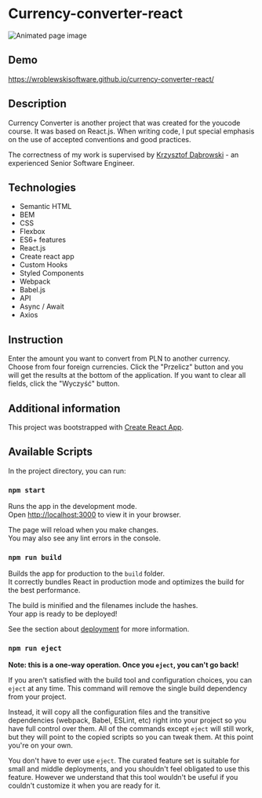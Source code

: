 # Currency-converter-react

![Animated page image](currency-converter-react.gif)

## Demo

https://wroblewskisoftware.github.io/currency-converter-react/

## Description

Currency Converter is another project that was created for the youcode course. It was based on React.js. When writing code, I put special emphasis on the use of accepted conventions and good practices.

The correctness of my work is supervised by [Krzysztof Dąbrowski](https://www.linkedin.com/in/dabrowskisoftware) - an experienced Senior Software Engineer.

## Technologies

- Semantic HTML
- BEM
- CSS
- Flexbox
- ES6+ features
- React.js
- Create react app
- Custom Hooks
- Styled Components
- Webpack
- Babel.js
- API
- Async / Await
- Axios

## Instruction

Enter the amount you want to convert from PLN to another currency. Choose from four foreign currencies.
Click the "Przelicz" button and you will get the results at the bottom of the application.
If you want to clear all fields, click the "Wyczyść" button.

## Additional information

This project was bootstrapped with [Create React App](https://github.com/facebook/create-react-app).

## Available Scripts

In the project directory, you can run:

### `npm start`

Runs the app in the development mode.\
Open [http://localhost:3000](http://localhost:3000) to view it in your browser.

The page will reload when you make changes.\
You may also see any lint errors in the console.

### `npm run build`

Builds the app for production to the `build` folder.\
It correctly bundles React in production mode and optimizes the build for the best performance.

The build is minified and the filenames include the hashes.\
Your app is ready to be deployed!

See the section about [deployment](https://facebook.github.io/create-react-app/docs/deployment) for more information.

### `npm run eject`

**Note: this is a one-way operation. Once you `eject`, you can't go back!**

If you aren't satisfied with the build tool and configuration choices, you can `eject` at any time. This command will remove the single build dependency from your project.

Instead, it will copy all the configuration files and the transitive dependencies (webpack, Babel, ESLint, etc) right into your project so you have full control over them. All of the commands except `eject` will still work, but they will point to the copied scripts so you can tweak them. At this point you're on your own.

You don't have to ever use `eject`. The curated feature set is suitable for small and middle deployments, and you shouldn't feel obligated to use this feature. However we understand that this tool wouldn't be useful if you couldn't customize it when you are ready for it.
